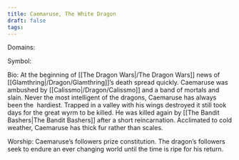 ```yaml
---
title: Caemaruse, The White Dragon
draft: false
tags:
---
```

Domains: 

Symbol:

Bio: At the beginning of [[The Dragon Wars|/The Dragon Wars]] news of [[Glamthring|/Dragon/Glamthring]]’s death spread quickly. Caemaruse was ambushed by [[Calissmo|/Dragon/Calissmo]] and a band of mortals and slain. Never the most intelligent of the dragons, Caemaruse has always been the  hardiest. Trapped in a valley with his wings destroyed it still took days for the great wyrm to be killed. He was killed again by [[The Bandit Bashers|The Bandit Bashers]] after a short reincarnation. Acclimated to cold weather, Caemaruse has thick fur rather than scales.

Worship: Caemaruse’s followers prize constitution. The dragon’s followers seek to endure an ever changing world until the time is ripe for his return.